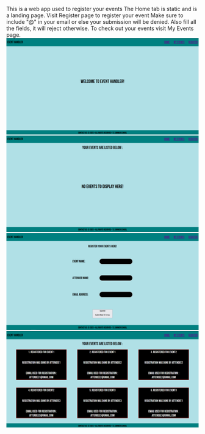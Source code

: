 This is a web app used to register your events
The Home tab is static and is a landing page. Visit Register page to register your event
Make sure to include "@" in your email or else your submission will be denied.
Also fill all the fields, it will reject otherwise.
To check out your events visit My Events page.
![alt text](https://github.com/LearningProgramming-code/week3/blob/main/Assests/image3.png)
![alt text](https://github.com/LearningProgramming-code/week3/blob/main/Assests/image.png)
![alt text](https://github.com/LearningProgramming-code/week3/blob/main/Assests/image-1.png)
![alt text](https://github.com/LearningProgramming-code/week3/blob/main/Assests/image-2.png)
